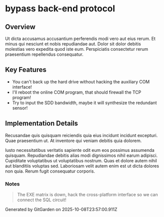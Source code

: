 # bypass back-end protocol

## Overview
Ut dicta accusamus accusantium perferendis modi vero aut eius rerum. Et minus qui nesciunt et nobis repudiandae aut. Dolor sit dolor debitis molestias vero expedita quod iste eum. Perspiciatis consectetur rerum praesentium repellendus consequatur.

## Key Features
- You can't back up the hard drive without hacking the auxiliary COM interface!
- I'll reboot the online COM program, that should firewall the TCP program!
- Try to input the SDD bandwidth, maybe it will synthesize the redundant sensor!

## Implementation Details
Recusandae quis quisquam reiciendis quia eius incidunt incidunt excepturi. Quae praesentium ut. At inventore qui veniam debitis quia dolorem.
 Iusto necessitatibus veritatis sapiente odit eum eos possimus assumenda quisquam. Repudiandae debitis alias modi dignissimos nihil earum adipisci. Cupiditate voluptatibus ut voluptatibus nostrum. Quas et dolore autem nihil aut blanditiis voluptas sed. Laboriosam velit autem enim est ut dicta dolores non quia. Rerum fugit consequatur corporis.

### Notes
> The EXE matrix is down, hack the cross-platform interface so we can connect the SQL circuit!

Generated by GitGarden on 2025-10-08T23:57:00.911Z